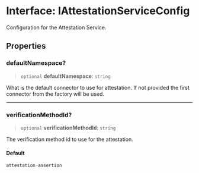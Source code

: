# Interface: IAttestationServiceConfig

Configuration for the Attestation Service.

## Properties

### defaultNamespace?

> `optional` **defaultNamespace**: `string`

What is the default connector to use for attestation. If not provided the first connector from the factory will be used.

***

### verificationMethodId?

> `optional` **verificationMethodId**: `string`

The verification method id to use for the attestation.

#### Default

```ts
attestation-assertion
```
